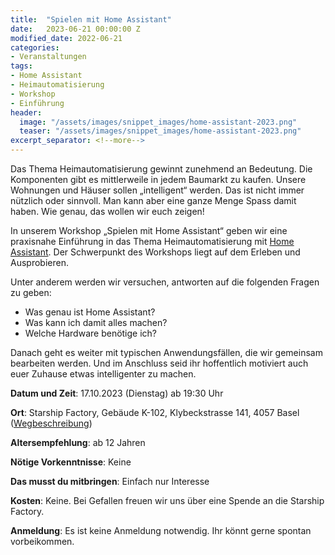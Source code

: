 ```yaml
---              
title:  "Spielen mit Home Assistant"
date:   2023-06-21 00:00:00 Z
modified_date: 2022-06-21
categories:
- Veranstaltungen
tags:
- Home Assistant
- Heimautomatisierung
- Workshop
- Einführung
header:
  image: "/assets/images/snippet_images/home-assistant-2023.png"
  teaser: "/assets/images/snippet_images/home-assistant-2023.png"
excerpt_separator: <!--more-->
---
```

Das Thema Heimautomatisierung gewinnt zunehmend an Bedeutung. Die Komponenten gibt es mittlerweile in jedem Baumarkt zu kaufen. Unsere Wohnungen und Häuser sollen „intelligent“ werden. Das ist nicht immer nützlich oder sinnvoll. Man kann aber eine ganze Menge Spass damit haben. Wie genau, das wollen wir euch zeigen!

In unserem Workshop „Spielen mit Home Assistant“ geben wir eine praxisnahe Einführung in das Thema Heimautomatisierung mit [Home Assistant](http://www.home-assistant.io). Der Schwerpunkt des Workshops liegt auf dem Erleben und Ausprobieren.

Unter anderem werden wir versuchen, antworten auf die folgenden Fragen zu geben:

- Was genau ist Home Assistant?
- Was kann ich damit alles machen?
- Welche Hardware benötige ich?

Danach geht es weiter mit typischen Anwendungsfällen, die wir gemeinsam bearbeiten werden. Und im Anschluss seid ihr hoffentlich motiviert auch euer Zuhause etwas intelligenter zu machen.

**Datum und Zeit**: 17.10.2023 (Dienstag) ab 19:30 Uhr

**Ort**: Starship Factory, Gebäude K-102, Klybeckstrasse 141, 4057 Basel ([Wegbeschreibung](https://starship-factory.ch/anfahrt/))

**Altersempfehlung**: ab 12 Jahren

**Nötige Vorkenntnisse**: Keine

**Das musst du mitbringen**: Einfach nur Interesse

**Kosten**: Keine. Bei Gefallen freuen wir uns über eine Spende an die Starship Factory.

**Anmeldung**: Es ist keine Anmeldung notwendig. Ihr könnt gerne spontan vorbeikommen.

